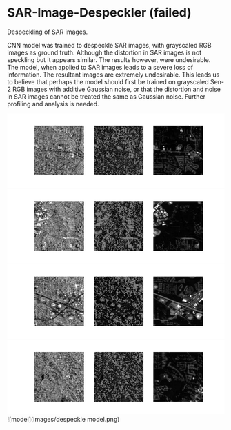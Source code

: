 # SAR-Image-Despeckler (failed)
Despeckling of SAR images.<br/>

CNN model was trained to despeckle SAR images, with grayscaled RGB images as ground truth. Although the distortion in SAR images is not speckling but it appears similar. The results however, were undesirable.<br/>
The model, when applied to SAR images leads to a severe loss of information. The resultant images are extremely undesirable. This leads us to believe that perhaps the model should first be trained on grayscaled Sen-2 RGB images with additive Gaussian noise, or that the distortion and noise in SAR images cannot be treated the same as Gaussian noise. Further profiling and analysis is needed.<br/>

![1](Images/1.png)<br/>
![2](Images/2.png)<br/>
![3](Images/3.png)<br/>
![4](Images/4.png)<br/>
![model](Images/despeckle model.png)<br/>

